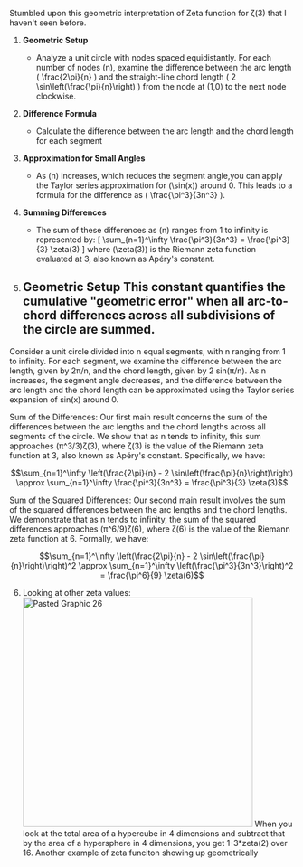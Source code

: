 Stumbled upon this geometric interpretation of Zeta function for ζ(3) that I haven't seen before. 

1. **Geometric Setup**
   - Analyze a unit circle with nodes spaced equidistantly. For each number of nodes \(n\), examine the difference between the arc length \( \frac{2\pi}{n} \) and the straight-line chord length \( 2 \sin\left(\frac{\pi}{n}\right) \) from the node at (1,0) to the next node clockwise.

2. **Difference Formula**
   - Calculate the difference between the arc length and the chord length for each segment 

3. **Approximation for Small Angles**
   - As \(n\) increases, which reduces the segment angle,you can apply the Taylor series approximation for \(\sin(x)\) around 0. This leads  to a formula for the difference as \( \frac{\pi^3}{3n^3} \).

4. **Summing Differences**
   - The sum of these differences as \(n\) ranges from 1 to infinity is represented by:
     \[
     \sum_{n=1}^\infty \frac{\pi^3}{3n^3} = \frac{\pi^3}{3} \zeta(3)
     \]
     where \(\zeta(3)\) is the Riemann zeta function evaluated at 3, also known as Apéry's constant.

5. **Geometric Setup**
 This constant quantifies the cumulative "geometric error" when all arc-to-chord differences across all subdivisions of the circle are summed.
   -
Consider a unit circle divided into n equal segments, with n ranging from 1 to infinity. For each segment, we examine the difference between the arc length, given by 2π/n, and the chord length, given by 2 sin(π/n). As n increases, the segment angle decreases, and the difference between the arc length and the chord length can be approximated using the Taylor series expansion of sin(x) around 0.

Sum of the Differences:
Our first main result concerns the sum of the differences between the arc lengths and the chord lengths across all segments of the circle. We show that as n tends to infinity, this sum approaches (π^3/3)ζ(3), where ζ(3) is the value of the Riemann zeta function at 3, also known as Apéry's constant. Specifically, we have:

$$\sum_{n=1}^\infty \left(\frac{2\pi}{n} - 2 \sin\left(\frac{\pi}{n}\right)\right) \approx \sum_{n=1}^\infty \frac{\pi^3}{3n^3} = \frac{\pi^3}{3} \zeta(3)$$

Sum of the Squared Differences:
Our second main result involves the sum of the squared differences between the arc lengths and the chord lengths. We demonstrate that as n tends to infinity, the sum of the squared differences approaches (π^6/9)ζ(6), where ζ(6) is the value of the Riemann zeta function at 6. Formally, we have:

$$\sum_{n=1}^\infty \left(\frac{2\pi}{n} - 2 \sin\left(\frac{\pi}{n}\right)\right)^2 \approx \sum_{n=1}^\infty \left(\frac{\pi^3}{3n^3}\right)^2 = \frac{\pi^6}{9} \zeta(6)$$

6. Looking at other zeta values:
   <img width="406" alt="Pasted Graphic 26" src="https://github.com/jconorgrogan/Geometric-interpretation-of-Apreys-Constant/assets/130090573/4393773b-4257-4864-b177-b0d7f2a2dad4">
When you look at the total area of a hypercube in 4 dimensions and subtract that by the area of a hypersphere in 4 dimensions, you get 1-3*zeta(2) over 16. Another example of zeta funciton showing up geometrically 
